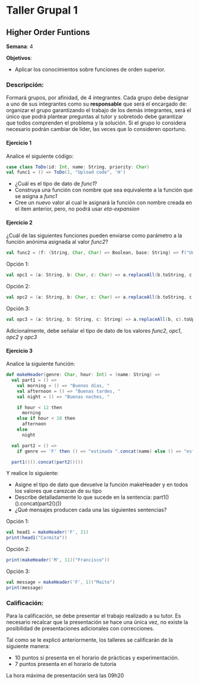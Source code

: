 # Taller Grupal  1
## Higher Order Funtions

**Semana**: 4

**Objetivos**:

- Aplicar los conocimientos sobre funciones de orden superior.

### Descripción:

Formará grupos, por afinidad, de 4 integrantes. Cada grupo debe designar a uno de sus integrantes como su **responsable** que será el encargado de: organizar el grupo garantizando el trabajo de los demás integrantes, será el único que podrá plantear preguntas al tutor y sobretodo debe garantizar que todos comprenden el problema y la solución. Si el grupo lo considera necesario podrán cambiar de líder, las veces que lo consideren oportuno.

#### Ejercicio 1

Analice el siguiente código:

```scala
case class ToDo(id: Int, name: String, priority: Char)
val func1 = () => ToDo(1, "Upload code", 'H')
```

- ¿Cuál es el tipo de dato de *func1*?
- Construya una función con nombre que sea equivalente a la función que se asigna a *func1*
- Cree un nuevo valor al cual le asignará la función con nombre creada en el item anterior, pero, no podrá usar *eta-expansion*

#### Ejercicio 2

¿Cuál de las siguientes funciones pueden enviarse como parámetro a la función anónima asignada al valor *func2*?

```scala
val func2 = (f: (String, Char, Char) => Boolean, base: String) => f("Universidad Técnica Particular de Loja", 'a', '_') && base.length > 10
```

Opción 1:
```scala
val opc1 = (a: String, b: Char, c: Char) => a.replaceAll(b.toString, c.toString)
```

Opción 2:
```scala
val opc2 = (a: String, b: Char, c: Char) => a.replaceAll(b.toString, c.toString).length > 15
```

Opción 3:
```scala
val opc3 = (a: String, b: String, c: String) => a.replaceAll(b, c).toUpperCase
```

Adicionalmente, debe señalar el tipo de dato de los valores *func2*, *opc1*, *opc2* y *opc3*


#### Ejercicio 3

Analice la siguiente función:

```scala
def makeHeader(genre: Char, hour: Int) = (name: String) =>
  val part1 = () =>
    val morning = () => "Buenos días, "
    val afternoon = () => "Buenas tardes, "
    val night = () => "Buenas noches, "

    if hour < 12 then
      morning
    else if hour < 18 then
      afternoon
    else
      night

  val part2 = () =>
    if genre == 'F' then () => "estimada ".concat(name) else () => "estimado ".concat(name)

  part1()().concat(part2()())
```

Y realice lo siguiente:

- Asigne el tipo de dato que devuelve la función makeHeader y en todos los valores que carezcan de su tipo
- Describe detalladamente lo que sucede en la sentencia: part1()().concat(part2()())
- ¿Qué mensajes producen cada una las siguientes sentencias?

Opción 1:
```scala
val head1 = makeHeader('F', 21)
print(head1("Carmita"))
```

Opción 2:
```scala
print(makeHeader('M', 11)("Francisco"))
```

Opción 3:
```scala
val message = makeHeader('F', 1)("Maite")
print(message)
```


### Calificación:

Para la calificación, se debe presentar el trabajo realizado a su tutor. Es necesario recalcar que la presentación se hace una única vez, no existe la posibilidad de presentaciones adicionales con correcciones. 

Tal como se le explicó anteriormente, los talleres se calificarán de la siguiente manera:

- 10 puntos si presenta en el horario de prácticas y experimentación.
- 7 puntos presenta en el horario de tutoría

La hora máxima de presentación será las 09h20